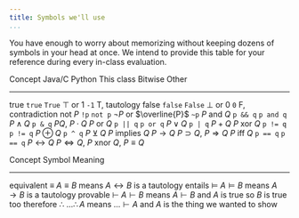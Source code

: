 ```yaml
---
title: Symbols we'll use
...
```


You have enough to worry about memorizing without keeping dozens of symbols in your head at once. We intend to provide this table for your reference during every in-class evaluation.

Concept         Java/C      Python      This class                      Bitwise Other
--------        --------    --------    ---------------------------     ------- ------
true            `true`      `True`      $\top$ or $1$                   `-1`    T, tautology
false           `false`     `False`     $\bot$ or $0$                   `0`     F, contradiction
not $P$         `!p`        `not p`     $\lnot P$ or $\overline{P}$     `~p`
$P$ and $Q$     `p && q`    `p and q`   $P \land Q$                     `p & q` $P Q$, $P \cdot Q$
$P$ or $Q$      `p || q`    `p or q`    $P \lor Q$                      `p | q` $P + Q$
$P$ xor $Q$     `p != q`    `p != q`    $P \oplus Q$                    `p ^ q` $P ⊻ Q$
$P$ implies $Q$                         $P \rightarrow Q$                       $P \supset Q$, $P \Rightarrow Q$
$P$ iff $Q$     `p == q`    `p == q`    $P \leftrightarrow Q$                   $P \Leftrightarrow Q$, $P$ xnor $Q$, $P \equiv Q$


Concept         Symbol          Meaning
--------        --------        --------------
equivalent      $\equiv$        $A \equiv B$ means $A \leftrightarrow B$ is a tautology
entails         $\vDash$        $A \vDash B$ means $A \rightarrow B$ is a tautology
provable        $\vdash$        $A \vdash B$ means $A \vdash B$ and $A$ is true so $B$ is true too
therefore       $\therefore$    $\dots \therefore A$ means $\dots \vdash A$ and $A$ is the thing we wanted to show


